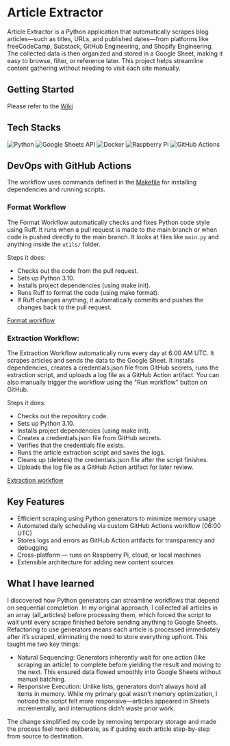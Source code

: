 # Article Extractor

Article Extractor is a Python application that automatically scrapes blog articles—such as titles, URLs, and published dates—from platforms like freeCodeCamp, Substack, GitHub Engineering, and Shopify Engineering. The collected data is then organized and stored in a Google Sheet, making it easy to browse, filter, or reference later. This project helps streamline content gathering without needing to visit each site manually.

## Getting Started

Please refer to the [Wiki](https://github.com/victoriacheng15/articles-extractor/wiki)

## Tech Stacks

![Python](https://img.shields.io/badge/Python-3.10+-3776AB.svg?style=for-the-badge&logo=Python&logoColor=white)
![Google Sheets API](https://img.shields.io/badge/Google%20Sheets-34A853.svg?style=for-the-badge&logo=Google-Sheets&logoColor=white)
![Docker](https://img.shields.io/badge/Docker-2496ED.svg?style=for-the-badge&logo=Docker&logoColor=white)
![Raspberry Pi](https://img.shields.io/badge/Raspberry%20Pi-A22846.svg?style=for-the-badge&logo=Raspberry-Pi&logoColor=white)
![GitHub Actions](https://img.shields.io/badge/GitHub%20Actions-2088FF.svg?style=for-the-badge&logo=GitHub-Actions&logoColor=white)

## DevOps with GitHub Actions

The workflow uses commands defined in the [Makefile](./Makefile) for installing dependencies and running scripts.

### Format Workflow

The Format Workflow automatically checks and fixes Python code style using Ruff. It runs when a pull request is made to the main branch or when code is pushed directly to the main branch. It looks at files like `main.py` and anything inside the `utils/` folder.

Steps it does:
- Checks out the code from the pull request.
- Sets up Python 3.10.
- Installs project dependencies (using make init).
- Runs Ruff to format the code (using make format).
- If Ruff changes anything, it automatically commits and pushes the changes back to the pull request.

[Format workflow](.github/workflows/format.yml)

###  Extraction Workflow:
The Extraction Workflow automatically runs every day at 6:00 AM UTC. It scrapes articles and sends the data to the Google Sheet. It installs dependencies, creates a credentials.json file from GitHub secrets, runs the extraction script, and uploads a log file as a GitHub Action artifact. You can also manually trigger the workflow using the "Run workflow" button on GitHub.

Steps it does:
- Checks out the repository code.
- Sets up Python 3.10.
- Installs project dependencies (using make init).
- Creates a credentials.json file from GitHub secrets.
- Verifies that the credentials file exists.
- Runs the article extraction script and saves the logs.
- Cleans up (deletes) the credentials.json file after the script finishes.
- Uploads the log file as a GitHub Action artifact for later review.

[Extraction workflow](.github/workflows/scheduled_extraction.yml)

## Key Features

- Efficient scraping using Python generators to minimize memory usage
- Automated daily scheduling via custom GitHub Actions workflow (06:00 UTC)
- Stores logs and errors as GitHub Action artifacts for transparency and debugging
- Cross-platform — runs on Raspberry Pi, cloud, or local machines
- Extensible architecture for adding new content sources

## What I have learned

I discovered how Python generators can streamline workflows that depend on sequential completion. In my original approach, I collected all articles in an array (all_articles) before processing them, which forced the script to wait until every scrape finished before sending anything to Google Sheets. Refactoring to use generators means each article is processed immediately after it’s scraped, eliminating the need to store everything upfront. This taught me two key things:

- Natural Sequencing: Generators inherently wait for one action (like scraping an article) to complete before yielding the result and moving to the next. This ensured data flowed smoothly into Google Sheets without manual batching.
- Responsive Execution: Unlike lists, generators don’t always hold all items in memory. While my primary goal wasn’t memory optimization, I noticed the script felt more responsive—articles appeared in Sheets incrementally, and interruptions didn’t waste prior work.

The change simplified my code by removing temporary storage and made the process feel more deliberate, as if guiding each article step-by-step from source to destination.
